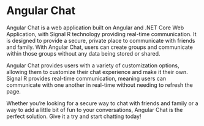 
# Angular Chat
Angular Chat is a web application built on Angular and .NET Core Web Application, with Signal R technology providing real-time communication. It is designed to provide a secure, private place to communicate with friends and family. With Angular Chat, users can create groups and communicate within those groups without any data being stored or shared.

Angular Chat provides users with a variety of customization options, allowing them to customize their chat experience and make it their own. Signal R provides real-time communication, meaning users can communicate with one another in real-time without needing to refresh the page.

Whether you’re looking for a secure way to chat with friends and family or a way to add a little bit of fun to your conversations, Angular Chat is the perfect solution. Give it a try and start chatting today!
